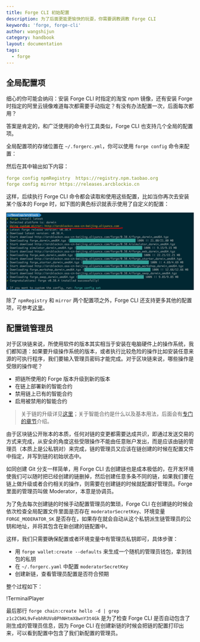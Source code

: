 ```yaml
---
title: Forge CLI 初始配置
description: 为了后面更能更愉快的玩耍，你需要调教调教 Forge CLI
keywords: 'forge, forge-cli'
author: wangshijun
category: handbook
layout: documentation
tags:
  - forge
---
```


## 全局配置项

细心的你可能会纳闷：安装 Forge CLI 时指定的淘宝 npm 镜像，还有安装 Forge 时指定的阿里云镜像难道每次都需要手动指定？有没有办法配置一次，后面每次都用？

答案是肯定的，和广泛使用的命令行工具类似，Forge CLI 也支持几个全局的配置项。

全局配置项的存储位置在 `~/.forgerc.yml`，你可以使用 `forge config` 命令来配置：

然后在其中输出如下内容：

```yaml
forge config npmRegistry  https://registry.npm.taobao.org
forge config mirror https://releases.arcblockio.cn
```

这样，后续执行 Forge CLI 命令都会读取和使用这些配置，比如当你再次去安装某个版本的 Forge 时，如下图的黄色标识就表示使用了自定义的配置：

![Custom Mirror](./images/custom-mirror.png)

除了 `npmRegistry` 和 `mirror` 两个配置项之外，Forge CLI 还支持更多其他的配置项，可参考[这里](../../9-customization/global-config)。

## 配置链管理员

对于区块链来说，所使用软件的版本其实相当于安装在电脑硬件上的操作系统，我们都知道：如果要升级操作系统的版本，或者执行比较危险的操作比如安装任意来源的可执行程序，我们要输入管理员密码才能完成。对于区块链来说，哪些操作是受限的操作呢？

- 把链所使用的 Forge 版本升级到新的版本
- 在链上部署新的智能合约
- 禁用链上已有的智能合约
- 启用被禁用的智能合约

> 关于链的升级详见[这里](../../2-manage-chain-node/upgrade-chain)；关于智能合约是什么以及基本用法，后面会有[专门的章节](../../6-working-with-contracts)介绍。

由于区块链公开账本的本质，任何对链的变更都需要达成共识，即通过发送交易的方式来完成，从安全的角度这些受限操作不能由任意账户发出，而是应该由链的管理员（本质上是公私钥对）来完成，链的管理员又应该在链创建的时候在配置文件中指定，并写到链的初始状态中。

如同创建 Git 分支一样简单，用 Forge CLI 去创建链也是成本极低的，在开发环境使我们可以随时把已经创建的链删掉，然后创建任意多条不同的链，如果我们要在链上做升级或者合约相关的操作，则需要在创建链的时候就配置好管理员。Forge 里面的管理员叫做 Moderator，本意是协调员。

为了免去每次创建链的时候手动配置管理员的繁琐，Forge CLI 在创建链的时候会依次检查全局配置文件里面是否存在 `moderatorSecretKey`、环境变量 `FORGE_MODERATOR_SK` 是否存在，如果存在就会自动从这个私钥派生链管理员的公钥和地址，并将其包含在新创建的链配置中。

这样，我们只需要确保配置或者环境变量中有管理员私钥即可，具体步骤：

- 用 `forge wallet:create --defaults` 来生成一个随机的管理员钱包，拿到钱包的私钥
- 在 `~/.forgerc.yaml` 中配置 `moderatorSecretKey`
- 创建新链，查看管理员配置是否符合预期

整个过程如下：

!TerminalPlayer[](./images/3-config-moderator.yml)

最后那行 `forge chain:create hello -d | grep z1c2CbKL9vFebhRUVoBPhNHtmX8wnY3t4Gk` 是为了检查 Forge CLI 是否自动包含了刚生成的管理员信息，因为 Forge CLI 在创建新链的时候会把链的配置打印出来，可以看到配置中包含了我们新配置的管理员。
